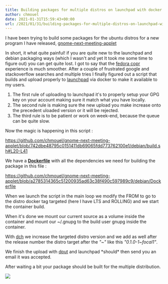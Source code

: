 ```yaml
---
title: Building packages for multiple distros on launchpad with docker
author: chmouel
date: 2021-01-31T15:59:43+00:00
url: /2021/01/31/building-packages-for-multiple-distros-on-launchpad-with-docker/
---
```

I have been trying to build some packages for the ubuntu distros for a new program I have released, [gnome-next-meeting-applet][1]

In short, it what quite painful! if you are quite new to the launchpad and debian packaging ways (which I wasn't and yet It took me some time to figure out) you can get quite lost. I got to say that the [fedora copr][2] experience is much smoother. After a couple of frustrated google and stackoverflow searches and multiple tries I finally figured out a script that builds and upload properly to [launchpad][3] via docker to make it available to my users.

  1. The first rule of uploading to launchpad it's to properly setup your GPG key on your account making sure it match what you have locally.
  2. The second rule is making sure the new upload you make increase onto the precedent uloaded version or it will be rejected.
  3. The third rule is to be patient or work on week-end, because the queue can be quite slow.

Now the magic is happening in this script :

<https://github.com/chmouel/gnome-next-meeting-applet/blob/742dbe48795c0151411db69065fdd773762100e1/debian/build.sh#L20-L41>

We have a **[Dockerfile][4]** with all the dependencies we need for building the package in this file :

<https://github.com/chmouel/gnome-next-meeting-applet/blob/a2785314365c51200935ad63c38f490c597989c9/debian/Dockerfile>

When we launch the script in the main loop we modify the FROM to go to the distro docker tag targeted (here I have LTS and ROLLING) and we start the container build.

When it's done we mount our current source as a volume inside the container and mount our ~/.gnupg to the build user gnupg inside the container.

With <a href="https://manpages.debian.org/jessie/devscripts/dch.1.en.html" data-type="URL" data-id="https://manpages.debian.org/jessie/devscripts/dch.1.en.html">dch</a> we increase the targeted distro version and we add as well after the release number the distro target after the _"~"_ like this _"0.1.0-1~focal1"_.

We finish the upload with [dput][5] and launchpad \*should\* then send you an email it was accepted.

After waiting a bit your package should be built for the multiple distribution.

![](/wp-content/uploads/2021/01/image.png)

 [1]: https://github.com/chmouel/gnome-next-meeting-applet
 [2]: https://copr.fedorainfracloud.org/
 [3]: http://launchpad.net
 [4]: https://github.com/chmouel/gnome-next-meeting-applet/blob/a2785314365c51200935ad63c38f490c597989c9/debian/Dockerfile
 [5]: https://manpages.debian.org/stretch/dput-ng/dput.1.en.html
 [6]: /wp-content/uploads/2021/01/image.png
